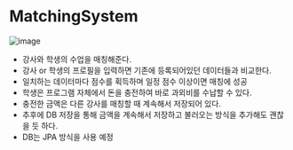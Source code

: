 # MatchingSystem
![image](https://github.com/ShinChanCoding/MatchingSystem/assets/87774238/bde84758-d92d-432e-a4b5-0a4c71290016)

- 강사와 학생의 수업을 매칭해준다.
- 강사 or 학생의 프로필을 입력하면 기존에 등록되어있던 데이터들과 비교한다.
- 일치하는 데이터마다 점수를 획득하며 일정 점수 이상이면 매칭에 성공
- 학생은 프로그램 자체에서 돈을 충전하여 바로 과외비를 수납할 수 있다.
- 충전한 금액은 다른 강사를 매칭할 때 계속해서 저장되어 있다.
- 추후에 DB 저장을 통해 금액을 계속해서 저장하고 불러오는 방식을 추가해도 괜찮을 듯 하다.
- DB는 JPA 방식을 사용 예정

